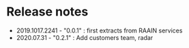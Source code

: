 # Release notes

- 2019.1017.2241 - "0.0.1" : first extracts from RAAIN services
- 2020.07.31 - "0.2.1" : Add customers team, radar
